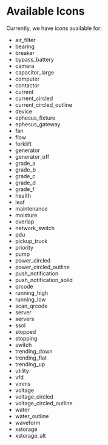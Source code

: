 # Available Icons
Currently, we have icons available for:
* air_filter
* bearing
* breaker
* bypass_battery
* camera
* capacitor_large
* computer
* contactor
* current
* current_circled
* current_circled_outline
* device
* ephesus_fixture
* ephesus_gateway
* fan
* flow
* forklift
* generator
* generator_off
* grade_a
* grade_b
* grade_c
* grade_d
* grade_f
* health
* leaf
* maintenance
* moisture
* overlap
* network_switch
* pdu
* pickup_truck
* priority
* pump
* power_circled
* power_circled_outline
* push_notification
* push_notification_solid
* qrcode
* running_high
* running_low
* scan_qrcode
* server
* servers
* ssol
* stopped
* stopping
* switch
* trending_down
* trending_flat
* trending_up
* utility
* vfd
* vmms
* voltage
* voltage_circled
* voltage_circled_outline
* water
* water_outline
* waveform
* xstorage
* xstorage_alt
